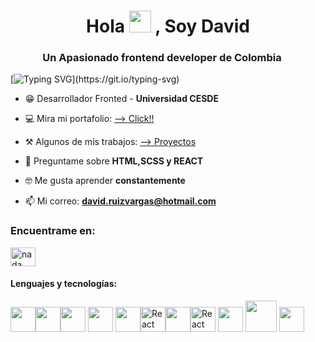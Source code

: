 <h1 align="center">Hola <img src="https://media.giphy.com/media/hvRJCLFzcasrR4ia7z/giphy.gif" width="35"> , Soy David</h1>
<h3 align="center">Un Apasionado frontend developer de Colombia <img src="https://media.tenor.com/83dOmY3XoCQAAAAi/colombia-flag.gif" width='15' height='15'></h3>


[![Typing SVG](https://readme-typing-svg.demolab.com?font=Fira+Code&size=30&pause=1000&width=435&lines=Bienvenido+a+mi+Github!!)](https://git.io/typing-svg)

- 😁 Desarrollador Fronted - **Universidad CESDE**

- 💻 Mira mi portafolio:  <a href="https://davidsrv.github.io/Portfolio-DavidRV/" target="_blank" > --> Click!!</a>

- ⚒️ Algunos de mis trabajos: <a href="https://github.com/stars/DavidSRV/lists/proyectos"> --> Proyectos</a>

- 💬 Preguntame sobre **HTML,SCSS y REACT**

- 🤓 Me gusta aprender **constantemente**

- 📫 Mi correo: **david.ruizvargas@hotmail.com**

<h3 align="left">Encuentrame en:</h3>
<p align="left">
<a href="https://www.linkedin.com/in/david-sebasti%C3%A1n-ruiz-vargas-05b197223/" target="_blank"><img align="center" src="https://raw.githubusercontent.com/rahuldkjain/github-profile-readme-generator/master/src/images/icons/Social/linked-in-alt.svg" alt="nada elhosary" height="30" width="40" /></a>
</p>

<h4 align="left">Lenguajes y tecnologías:</h4>
<p align="left"><img src="https://cdn.jsdelivr.net/gh/devicons/devicon/icons/html5/html5-original.svg" width="40" height="40" /><img src="https://cdn.jsdelivr.net/gh/devicons/devicon/icons/css3/css3-original.svg"  width="40" height="40"/><img src="https://cdn.jsdelivr.net/gh/devicons/devicon/icons/javascript/javascript-original.svg" width='40' height="40"/>
  <img src="https://cdn.jsdelivr.net/gh/devicons/devicon/icons/typescript/typescript-original.svg" width='40' height="40" />
<img src="https://cdn.jsdelivr.net/gh/devicons/devicon/icons/sass/sass-original.svg" width="40" height="40"/><img src ="https://camo.githubusercontent.com/cda2bff49eb0cd388393e08dd91cc3cf461f095e387d3fdcb8648ab0418010aa/68747470733a2f2f692e67697068792e636f6d2f6d656469612f654e41736a4f353574506267616f72376d612f323030772e77656270" alt="React" width="40" height="40"><img src="https://cdn.jsdelivr.net/gh/devicons/devicon/icons/redux/redux-original.svg" width="40" height="40"/><img src="https://camo.githubusercontent.com/bb12151c6b0cad592b4b7449df388a6db7aa7ceae45ef7cc03c9d4cab56dc90e/68747470733a2f2f6d65646961332e67697068792e636f6d2f6d656469612f6b64466338667562675333316238447356752f67697068792e77656270" alt="React" width="40" height="40">
<img src="https://assets.website-files.com/61ca3f775a79ec5f87fcf937/6202fcdee5ee8636a145a41b_1234-p-500.png" width="40" height="40"/>
<img src="https://cdn.jsdelivr.net/gh/devicons/devicon/icons/mysql/mysql-original-wordmark.svg" width="50" height="50"/>
<img src="https://cdn.jsdelivr.net/gh/devicons/devicon/icons/git/git-original.svg" width="40" height="40"/>





